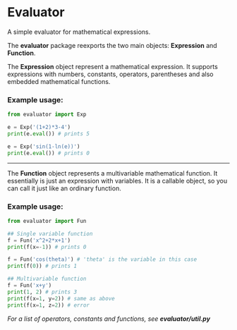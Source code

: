 # Evaluator
A simple evaluator for mathematical expressions.

The **evaluator** package reexports the two main objects: **Expression** and **Function**.

The **Expression** object represent a mathematical expression. It supports expressions with numbers, constants, operators, parentheses and also embedded mathematical functions.

### Example usage:
```python
from evaluator import Exp

e = Exp('(1+2)*3-4')
print(e.eval()) # prints 5

e = Exp('sin(1-ln(e))')
print(e.eval()) # prints 0
```

---

The **Function** object represents a multivariable mathematical function. It essentially is just an expression with variables. It is a callable object, so you can call it just like an ordinary function.

### Example usage:

```python
from evaluator import Fun

## Single variable function
f = Fun('x^2+2*x+1')
print(f(x=-1)) # prints 0

f = Fun('cos(theta)') # 'theta' is the variable in this case
print(f(0)) # prints 1

## Multivariable function
f = Fun('x+y')
print(1, 2) # prints 3
print(f(x=1, y=2)) # same as above
print(f(x=1, z=2)) # error

```

_For a list of operators, constants and functions, see **evaluator/util.py**_
